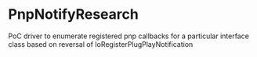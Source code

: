 # PnpNotifyResearch
PoC driver to  enumerate registered pnp callbacks for a particular interface class based on reversal of IoRegisterPlugPlayNotification
